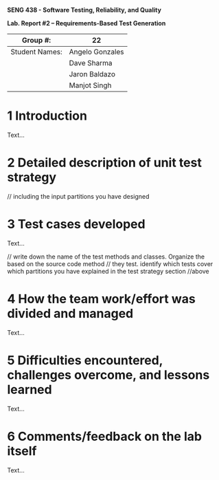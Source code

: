 **SENG 438 - Software Testing, Reliability, and Quality**

**Lab. Report \#2 – Requirements-Based Test Generation**

| Group \#:       | 22  |
|-----------------|---|
| Student Names:  |  Angelo Gonzales |
|                 |  Dave Sharma |
|                 |  Jaron Baldazo |
|                 |  Manjot Singh |

# 1 Introduction

Text…

# 2 Detailed description of unit test strategy

// including the input partitions you have designed

# 3 Test cases developed

Text…

// write down the name of the test methods and classes. Organize the based on
the source code method // they test. identify which tests cover which partitions
you have explained in the test strategy section //above

# 4 How the team work/effort was divided and managed

Text…

# 5 Difficulties encountered, challenges overcome, and lessons learned

Text…

# 6 Comments/feedback on the lab itself

Text…
